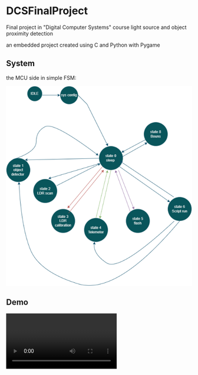 # DCSFinalProject
Final project in "Digital Computer Systems" course light source and object proximity detection 

an embedded project created using C and Python with Pygame

## System 
the MCU side in simple FSM:

![MCU side](images/MCU_side.png)


## Demo

![demo](images/DEMO.mp4)


